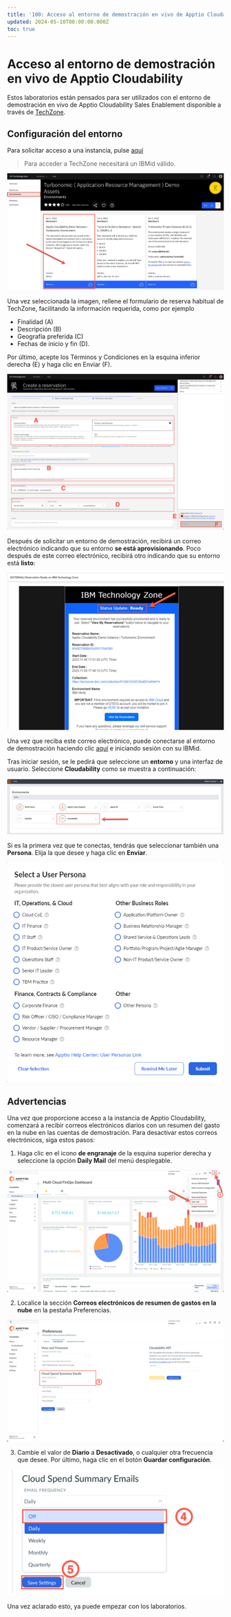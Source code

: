 ```yaml
---
title: '100: Acceso al entorno de demostración en vivo de Apptio Cloudability'
updated: 2024-05-10T00:00:00.000Z
toc: true
---
```

# Acceso al entorno de demostración en vivo de Apptio Cloudability

Estos laboratorios están pensados para ser utilizados con el entorno de demostración en vivo de Apptio Cloudability Sales Enablement disponible a través de [TechZone](https://techzone.ibm.com).

## Configuración del entorno

Para solicitar acceso a una instancia, pulse [aquí](https://techzone.ibm.com/collection/turbonomic-application-resource-management-demo-assets/environments)

> Para acceder a TechZone necesitará un IBMid válido.

![techzone\_images](./images/100/image005.png)

Una vez seleccionada la imagen, rellene el formulario de reserva habitual de TechZone, facilitando la información requerida, como por ejemplo

*   Finalidad (A)
*   Descripción (B)
*   Geografía preferida (C)
*   Fechas de inicio y fin (D).

Por último, acepte los Términos y Condiciones en la esquina inferior derecha (E) y haga clic en Enviar (F).

![techzone\_form](./images/100/image007.png)

Después de solicitar un entorno de demostración, recibirá un correo electrónico indicando que su entorno **se está aprovisionando**. Poco después de este correo electrónico, recibirá otro indicando que su entorno está **listo**:

![ready](./images/100/image015.png)

Una vez que reciba este correo electrónico, puede conectarse al entorno de demostración haciendo clic [aquí](https://frontdoor.apptio.com/login?domain=ibmpartner) e iniciando sesión con su IBMid.

Tras iniciar sesión, se le pedirá que seleccione un **entorno** y una interfaz de usuario. Seleccione **Cloudability** como se muestra a continuación:

![select\_environment](./images/100/image017.png)

Si es la primera vez que te conectas, tendrás que seleccionar también una **Persona**. Elija la que desee y haga clic en **Enviar**.

![choose\_persona](./images/100/image019.png)

## Advertencias

Una vez que proporcione acceso a la instancia de Apptio Cloudability, comenzará a recibir correos electrónicos diarios con un resumen del gasto en la nube en las cuentas de demostración. Para desactivar estos correos electrónicos, siga estos pasos:

1.  Haga clic en el icono **de engranaje** de la esquina superior derecha y seleccione la opción **Daily Mail** del menú desplegable.

![daily\_mail](./images/100/image009.png)

2.  Localice la sección **Correos electrónicos de resumen de gastos en la nube** en la pestaña Preferencias.

![cloud\_spend\_summary\_emails](./images/100/image011.png)

3.  Cambie el valor de **Diario** a **Desactivado**, o cualquier otra frecuencia que desee. Por último, haga clic en el botón **Guardar configuración**.

![techzone\_form](./images/100/image013.png)

Una vez aclarado esto, ya puede empezar con los laboratorios.
